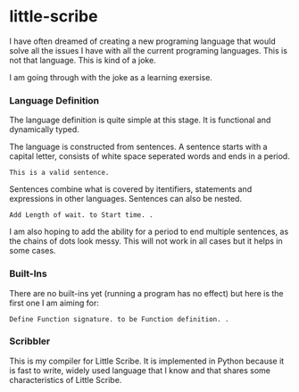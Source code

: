 # little-scribe #

I have often dreamed of creating a new programing language that would solve
all the issues I have with all the current programing languages. This is not
that language. This is kind of a joke.

I am going through with the joke as a learning exersise.

### Language Definition
The language definition is quite simple at this stage. It is functional and
dynamically typed.

The language is constructed from sentences. A sentence starts with a capital
letter, consists of white space seperated words and ends in a period.

`This is a valid sentence.`

Sentences combine what is covered by itentifiers, statements and expressions
in other languages. Sentences can also be nested.

`Add Length of wait. to Start time. .`

I am also hoping to add the ability for a period to end multiple sentences,
as the chains of dots look messy. This will not work in all cases but it
helps in some cases.

### Built-Ins
There are no built-ins yet (running a program has no effect) but here is
the first one I am aiming for:

`Define Function signature. to be Function definition. .`

### Scribbler
This is my compiler for Little Scribe. It is implemented in Python because it
is fast to write, widely used language that I know and that shares some
characteristics of Little Scribe.
